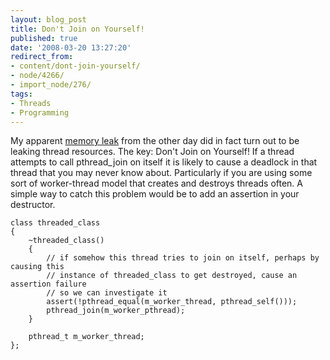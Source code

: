 ```yaml
---
layout: blog_post
title: Don't Join on Yourself!
published: true
date: '2008-03-20 13:27:20'
redirect_from:
- content/dont-join-yourself/
- node/4266/
- import_node/276/
tags:
- Threads
- Programming
---
```


My apparent [memory leak](/content/linux-thread-memory-usage) from the other day did in fact turn out to be leaking thread resources. The key: Don't Join on Yourself! If a thread attempts to call pthread_join on itself it is likely to cause a deadlock in that thread that you may never know about. Particularly if you are using some sort of worker-thread model that creates and destroys threads often. A simple way to catch this problem would be to add an assertion in your destructor.

    class threaded_class
    {
        ~threaded_class()
        {
            // if somehow this thread tries to join on itself, perhaps by causing this
            // instance of threaded_class to get destroyed, cause an assertion failure
            // so we can investigate it
            assert(!pthread_equal(m_worker_thread, pthread_self()));
            pthread_join(m_worker_pthread);
        }

        pthread_t m_worker_thread;
    };
